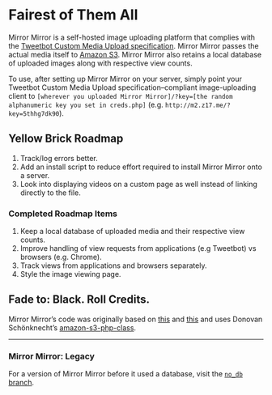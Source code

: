 # Fairest of Them All

Mirror Mirror is a self-hosted image uploading platform that complies with the [Tweetbot Custom Media Upload specification](http://tapbots.net/tweetbot/custom_media/). Mirror Mirror passes the actual media itself to [Amazon S3](http://aws.amazon.com/s3/). Mirror Mirror also retains a local database of uploaded images along with respective view counts.

To use, after setting up Mirror Mirror on your server, simply point your Tweetbot Custom Media Upload specification–compliant image-uploading client to `[wherever you uploaded Mirror Mirror]/?key=[the random alphanumeric key you set in creds.php]` (e.g. `http://m2.z17.me/?key=5thhg7dk90`).

## Yellow Brick Roadmap

1. Track/log errors better.
2. Add an install script to reduce effort required to install Mirror Mirror onto a server.
3. Look into displaying videos on a custom page as well instead of linking directly to the file.

### Completed Roadmap Items

1. Keep a local database of uploaded media and their respective view counts.
2. Improve handling of view requests from applications (e.g Tweetbot) vs browsers (e.g. Chrome).
3. Track views from applications and browsers separately.
4. Style the image viewing page.

## Fade to: Black. Roll Credits.

Mirror Mirror’s code was originally based on [this](http://net.tutsplus.com/tutorials/php/how-to-use-amazon-s3-php-to-dynamically-store-and-manage-files-with-ease/) and [this](http://www.macstories.net/news/tweetbot-for-mac-review/#customuploads) and uses Donovan Schönknecht’s [amazon-s3-php-class](https://github.com/tpyo/amazon-s3-php-class).

________

### Mirror Mirror: Legacy

For a version of Mirror Mirror before it used a database, visit the [`no_db` branch](https://github.com/Zyber17/MirrorMirror/tree/no_db).
